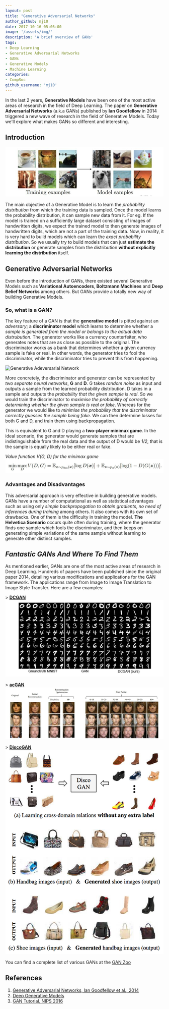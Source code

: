 ```yaml
---
layout: post
title: "Generative Adversarial Networks"
author_github: mj10
date: 2017-10-16 05:05:00
image: '/assets/img/'
description: 'A brief overview of GANs'
tags:
- Deep Learning
- Generative Adversarial Networks
- GANs
- Generative Models
- Machine Learning
categories:
- CompSoc
github_username: 'mj10'
---
```

In the last 2 years, **Generative Models** have been one of the most active areas of research in the field of Deep Learning. The paper on **Generative Adversarial Networks** (a.k.a GANs) published by **Ian Goodfellow** in 2014 triggered a new wave of research in the field of Generative Models. Today we'll explore what makes GANs so different and interesting. 

## Introduction

![Ideal Generative Model](/blog/assets/img/GAN/ideal-gen-model.jpeg)

The main objective of a Generative Model is to learn the *probability distribution* from which the training data is sampled. Once the model learns the probability distribution, it can sample new data from it. For eg. If the model is trained on a sufficiently large dataset consisting of images of handwritten digits, we expect the trained model to then generate images of handwritten digits, which are not a part of the training data. Now, in reality, it is very hard to build models which can learn the *exact probability distribution*. So we usually try to build models that can just **estimate the distribution** or generate samples from the distribution **without explicitly learning the distribution** itself. 

## Generative Adversarial Networks 
Even before the introduction of GANs, there existed several Generative Models such as **Variational Autoencoders**, **Boltzmann Machines** and **Deep Belief Networks** among others. But GANs provide a totally new way of building Generative Models.

### So, what is a GAN?
The key feature of a GAN is that the **generative model** is pitted against an *adversary*; a **discriminator model** which learns to determine whether a *sample is generated from the model or belongs to the actual data distrubution*. The generator works like a currency counterfeiter, who generates notes that are as close as possible to the original. The discriminator works as a bank that determines whether a given currency sample is fake or real. In other words, the generator tries to fool the discriminator, while the discriminator tries to prevent this from happening.

![Generative Adeversarial Network](/blog/assets/img/GAN/GAN.png)

More concretely, the discriminator and generator can be represented by *two separate neural networks*, **G** and **D**. G takes *random noise* as input and outputs a sample from the learned probability distribution. D takes in a sample and outputs the *probability that the given sample is real*. So we would train the discriminator to *maximise the probability of correctly determining whether the given sample is real or fake*. Whereas for the generator we would like to *minimise the probability that the discriminator correctly guesses the sample being fake*. We can then determine losses for both G and D, and train them using backpropagation. 

This is equivalent to G and D playing a **two-player minimax game**. In the ideal scenario, the generator would generate samples that are indistinguishable from the real data and the output of D would be *1/2*, that is the sample is equally likely to be either real or fake. 

_Value function V(G, D) for the minimax game_ ![G and Minimax Game](/blog/assets/img/GAN/minimax-objective.jpeg)

### Advantages and Disadvantages
This adversarial approach is very effective in building generative models. GANs have a number of computational as well as statistical advantages such as using only *simple backpropogation to obtain gradients*, *no need of inferences during training* among others. It also comes with its own set of drawbacks. One of them is the difficulty in training the model. **The Helvetica Scenario** occurs quite often during training, where the generator finds one sample which fools the discriminator, and then keeps on generating simple variations of the same sample without learning to generate other distinct samples.

## _Fantastic GANs And Where To Find Them_
As mentioned earlier, GANs are one of the most active areas of research in Deep Learning. Hundreds of papers have been published since the original paper 2014, detailing various modifications and applications for the GAN framework. The applications range from Image to Image Translation to Image Style Transfer. Here are a few examples:

\> [**DCGAN**](https://arxiv.org/abs/1511.06434)
![DCGAN](/blog/assets/img/GAN/dcgan.jpeg)

\> [**acGAN**](https://arxiv.org/abs/1702.01983)
![acGAN](/blog/assets/img/GAN/acgan.jpeg)

\> [**DiscoGAN**](https://arxiv.org/abs/1703.05192)
![DiscoGAN](/blog/assets/img/GAN/discogan.png)

You can find a complete list of various GANs at the [GAN Zoo](https://github.com/hindupuravinash/the-gan-zoo)

## References
1. [Generative Adversarial Networks, Ian Goodfellow et al., 2014](https://arxiv.org/abs/1406.2661)
2. [Deep Generative Models](http://www.deeplearningbook.org/contents/generative_models.html)
3. [GAN Tutorial, NIPS 2016](https://arxiv.org/abs/1701.00160)